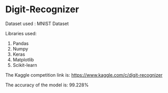 # Digit-Recognizer
Dataset used : MNIST Dataset

Libraries used:

1) Pandas
2) Numpy
3) Keras
4) Matplotlib
5) Scikit-learn

The Kaggle competition link is: https://www.kaggle.com/c/digit-recognizer

The accuracy of the model is: 99.228%
